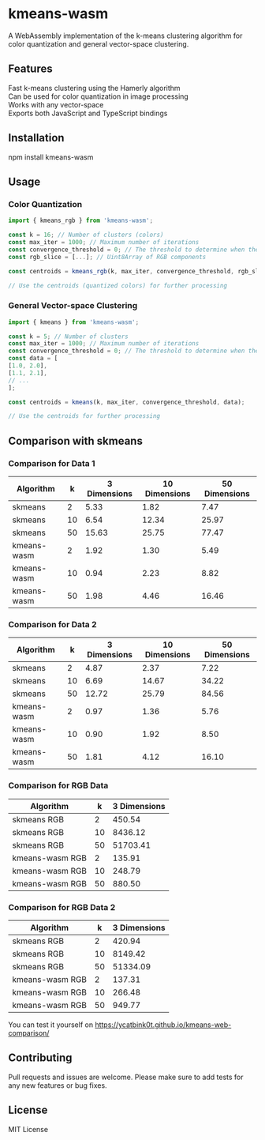 # kmeans-wasm

A WebAssembly implementation of the k-means clustering algorithm for color quantization and general vector-space clustering.

## Features

Fast k-means clustering using the Hamerly algorithm   
Can be used for color quantization in image processing  
Works with any vector-space  
Exports both JavaScript and TypeScript bindings  
## Installation

 npm install kmeans-wasm 

## Usage

### Color Quantization

```javascript
import { kmeans_rgb } from 'kmeans-wasm';

const k = 16; // Number of clusters (colors)
const max_iter = 1000; // Maximum number of iterations
const convergence_threshold = 0; // The threshold to determine when the centroids have converged
const rgb_slice = [...]; // Uint8Array of RGB components

const centroids = kmeans_rgb(k, max_iter, convergence_threshold, rgb_slice);

// Use the centroids (quantized colors) for further processing
```

### General Vector-space Clustering

```javascript
import { kmeans } from 'kmeans-wasm';

const k = 5; // Number of clusters
const max_iter = 1000; // Maximum number of iterations
const convergence_threshold = 0; // The threshold to determine when the centroids have converged
const data = [
[1.0, 2.0],
[1.1, 2.1],
// ...
];

const centroids = kmeans(k, max_iter, convergence_threshold, data);

// Use the centroids for further processing
```

## Comparison with skmeans

### Comparison for Data 1

| Algorithm | k | 3 Dimensions | 10 Dimensions | 50 Dimensions |
|-----------|---|--------------|---------------|---------------|
| skmeans    | 2 | 5.33         | 1.82          | 7.47          |
| skmeans    |10 | 6.54         | 12.34         | 25.97         |
| skmeans    |50 | 15.63        | 25.75         | 77.47         |
| kmeans-wasm| 2 | 1.92         | 1.30          | 5.49          |
| kmeans-wasm|10 | 0.94         | 2.23          | 8.82          |
| kmeans-wasm|50 | 1.98         | 4.46          | 16.46         |

### Comparison for Data 2

| Algorithm | k | 3 Dimensions | 10 Dimensions | 50 Dimensions |
|-----------|---|--------------|---------------|---------------|
| skmeans    | 2 | 4.87         | 2.37          | 7.22          |
| skmeans    |10 | 6.69         | 14.67         | 34.22         |
| skmeans    |50 | 12.72        | 25.79         | 84.56         |
| kmeans-wasm| 2 | 0.97         | 1.36          | 5.76          |
| kmeans-wasm|10 | 0.90         | 1.92          | 8.50          |
| kmeans-wasm|50 | 1.81         | 4.12          | 16.10         |

### Comparison for RGB Data

| Algorithm    | k | 3 Dimensions |
|--------------|---|--------------|
| skmeans RGB  | 2 | 450.54       |
| skmeans RGB  |10 | 8436.12      |
| skmeans RGB  |50 | 51703.41     |
| kmeans-wasm RGB| 2 | 135.91      |
| kmeans-wasm RGB|10 | 248.79      |
| kmeans-wasm RGB|50 | 880.50      |

### Comparison for RGB Data 2

| Algorithm    | k | 3 Dimensions |
|--------------|---|--------------|
| skmeans RGB  | 2 | 420.94       |
| skmeans RGB  |10 | 8149.42      |
| skmeans RGB  |50 | 51334.09     |
| kmeans-wasm RGB| 2 | 137.31      |
| kmeans-wasm RGB|10 | 266.48      |
| kmeans-wasm RGB|50 | 949.77      |


You can test it yourself on https://ycatbink0t.github.io/kmeans-web-comparison/

## Contributing

Pull requests and issues are welcome. Please make sure to add tests for any new features or bug fixes.

## License

MIT License